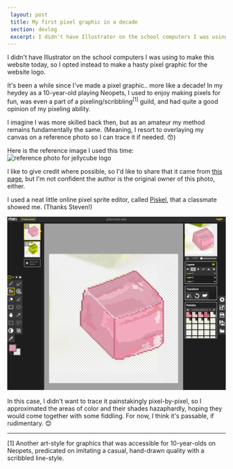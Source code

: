 ```yaml
---
 layout: post
 title: My first pixel graphic in a decade
 section: devlog
 excerpt: I didn't have Illustrator on the school computers I was using to make this website today, so I opted instead to make a hasty pixel graphic for the website logo.
---
```

 
I didn't have Illustrator on the school computers I was using to make this website today, so I opted instead to make a hasty pixel graphic for the website logo.
 
It's been a while since I've made a pixel graphic.. more like a decade! In my heydey as a 10-year-old playing Neopets, I used to enjoy making pixels for fun, was even a part of a pixeling/scribbling<sup>[1]</sup> guild, and had quite a good opinion of my pixeling ability.
 
I imagine I was more skilled back then, but as an amateur my method remains fundamentally the same. (Meaning, I resort to overlaying my canvas on a reference photo so I can trace it if needed. 😙)
 
Here is the reference image I used this time:  
![reference photo for jellycube logo](https://beginningmiddleandtheedge.files.wordpress.com/2012/09/jelly-cubes.jpg)
 
I like to give credit where possible, so I'd like to share that it came from [this page](https://beginningmiddleandtheedge.com/2012/09/19/jelly-on-the-plate-wibble-wobble-jelly-on-the-plate/), but I'm not confident the author is the original owner of this photo, either.
 
I used a neat little online pixel sprite editor, called [Piskel](http://www.piskelapp.com/), that a classmate showed me. (Thanks Steven!)
 
![screenshot of logo being edited in Piskel](https://github.com/electrachong/electrachong.github.io/blob/master/images/2016-6-28-pixel-graphic/screenshot.png?raw=true)
 
In this case, I didn't want to trace it painstakingly pixel-by-pixel, so I approximated the areas of color and their shades hazaphardly, hoping they would come together with some fiddling. For now, I think it's passable, if rudimentary. 😊

---
[1] Another art-style for graphics that was accessible for 10-year-olds on Neopets, predicated on imitating a casual, hand-drawn quality with a scribbled line-style.
